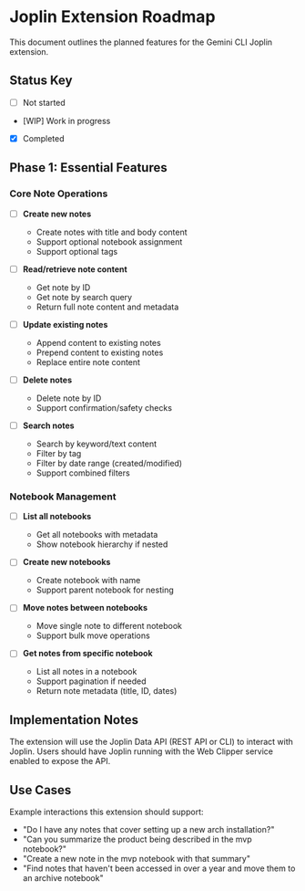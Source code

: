 # Joplin Extension Roadmap

This document outlines the planned features for the Gemini CLI Joplin extension.

## Status Key
- [ ] Not started
- [WIP] Work in progress
- [x] Completed

## Phase 1: Essential Features

### Core Note Operations

- [ ] **Create new notes**
  - Create notes with title and body content
  - Support optional notebook assignment
  - Support optional tags

- [ ] **Read/retrieve note content**
  - Get note by ID
  - Get note by search query
  - Return full note content and metadata

- [ ] **Update existing notes**
  - Append content to existing notes
  - Prepend content to existing notes
  - Replace entire note content

- [ ] **Delete notes**
  - Delete note by ID
  - Support confirmation/safety checks

- [ ] **Search notes**
  - Search by keyword/text content
  - Filter by tag
  - Filter by date range (created/modified)
  - Support combined filters

### Notebook Management

- [ ] **List all notebooks**
  - Get all notebooks with metadata
  - Show notebook hierarchy if nested

- [ ] **Create new notebooks**
  - Create notebook with name
  - Support parent notebook for nesting

- [ ] **Move notes between notebooks**
  - Move single note to different notebook
  - Support bulk move operations

- [ ] **Get notes from specific notebook**
  - List all notes in a notebook
  - Support pagination if needed
  - Return note metadata (title, ID, dates)

## Implementation Notes

The extension will use the Joplin Data API (REST API or CLI) to interact with Joplin. Users should have Joplin running with the Web Clipper service enabled to expose the API.

## Use Cases

Example interactions this extension should support:

- "Do I have any notes that cover setting up a new arch installation?"
- "Can you summarize the product being described in the mvp notebook?"
- "Create a new note in the mvp notebook with that summary"
- "Find notes that haven't been accessed in over a year and move them to an archive notebook"
